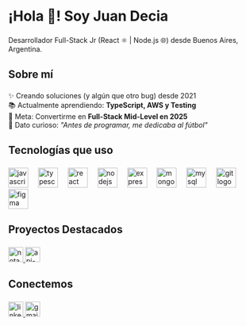 <h1 align="left">¡Hola 👋! Soy Juan Decia</h1>

###

<p align="left">Desarrollador Full-Stack Jr (React ⚛️ | Node.js 🌐) desde Buenos Aires, Argentina.</p>

###

<h2 align="left">Sobre mí</h2>

###

<p align="left">
✨ Creando soluciones (y algún que otro bug) desde 2021<br>
📚 Actualmente aprendiendo: <strong>TypeScript, AWS y Testing</strong><br>
🎯 Meta: Convertirme en <strong>Full-Stack Mid-Level en 2025</strong><br>
🎲 Dato curioso: <em>"Antes de programar, me dedicaba al fútbol"</em>
</p>

###

<h2 align="left">Tecnologías que uso</h2>

###

<div align="left">
  <!-- Frontend -->
  <img src="https://cdn.jsdelivr.net/gh/devicons/devicon/icons/javascript/javascript-original.svg" height="40" alt="javascript logo" title="JavaScript" />
  <img width="12" />
  <img src="https://cdn.jsdelivr.net/gh/devicons/devicon/icons/typescript/typescript-original.svg" height="40" alt="typescript logo" title="TypeScript" />
  <img width="12" />
  <img src="https://cdn.jsdelivr.net/gh/devicons/devicon/icons/react/react-original.svg" height="40" alt="react logo" title="React" />
  <img width="12" />
  
  <!-- Backend -->
  <img src="https://cdn.jsdelivr.net/gh/devicons/devicon/icons/nodejs/nodejs-original.svg" height="40" alt="nodejs logo" title="Node.js" />
  <img width="12" />
  <img src="https://cdn.jsdelivr.net/gh/devicons/devicon/icons/express/express-original.svg" height="40" alt="express logo" title="Express" />
  <img width="12" />
  
  <!-- Databases -->
  <img src="https://cdn.jsdelivr.net/gh/devicons/devicon/icons/mongodb/mongodb-original.svg" height="40" alt="mongodb logo" title="MongoDB" />
  <img width="12" />
  <img src="https://cdn.jsdelivr.net/gh/devicons/devicon/icons/mysql/mysql-original.svg" height="40" alt="mysql logo" title="MySQL" />
  
  <!-- Tools -->
  <img width="12" />
  <img src="https://cdn.jsdelivr.net/gh/devicons/devicon/icons/git/git-original.svg" height="40" alt="git logo" title="Git" />
  <img width="12" />
  <img src="https://cdn.jsdelivr.net/gh/devicons/devicon/icons/figma/figma-original.svg" height="40" alt="figma logo" title="Figma" />
</div>

###

<h2 align="left">Proyectos Destacados</h2>

###

<div align="left">
  <a href="https://github.com/JuanDecia/Notas-Programacion">
    <img src="https://img.shields.io/badge/Notas_Programacion-FF6B6B?style=for-the-badge&logo=react&logoColor=white" height="30" alt="notas-programacion" />
  </a>
  <a href="https://github.com/JuanDecia/rubicom">
    <img src="https://img.shields.io/badge/Prácticas_Rubicom-4ECDC4?style=for-the-badge&logo=node.js&logoColor=white" height="30" alt="api-rest" />
  </a>
</div>

###

<h2 align="left">Conectemos</h2>

###

<div align="left">
  <a href="https://linkedin.com/in/juan-decia" target="_blank">
    <img src="https://img.shields.io/badge/LinkedIn-0077B5?style=for-the-badge&logo=linkedin&logoColor=white" height="30" alt="linkedin logo" />
  </a>
  <a href="mailto:tu-email@ejemplo.com" target="_blank">
    <img src="https://img.shields.io/badge/Email-D14836?style=for-the-badge&logo=gmail&logoColor=white" height="30" alt="gmail logo" />
  </a>
</div>
